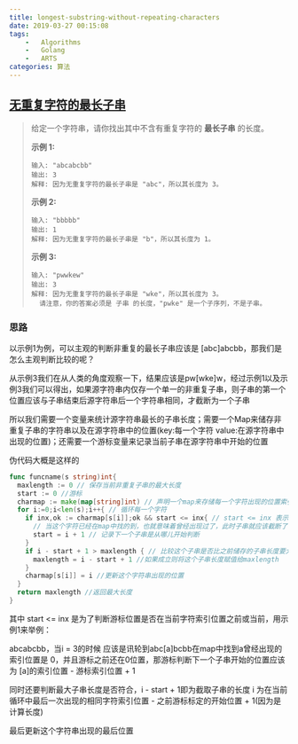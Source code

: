 ```yaml
---
title: longest-substring-without-repeating-characters
date: 2019-03-27 00:15:08
tags:
	-	Algorithms
	-	Golang
	-	ARTS
categories:	算法
---
```


## [无重复字符的最长子串](https://leetcode-cn.com/problems/longest-substring-without-repeating-characters/)

> 给定一个字符串，请你找出其中不含有重复字符的 **最长子串** 的长度。
>
> **示例 1:**
>
> ```
> 输入: "abcabcbb"
> 输出: 3 
> 解释: 因为无重复字符的最长子串是 "abc"，所以其长度为 3。
> ```
>
> **示例 2:**
>
> ```
> 输入: "bbbbb"
> 输出: 1
> 解释: 因为无重复字符的最长子串是 "b"，所以其长度为 1。
> ```
>
> **示例 3:**
>
> ```
> 输入: "pwwkew"
> 输出: 3
> 解释: 因为无重复字符的最长子串是 "wke"，所以其长度为 3。
>   请注意，你的答案必须是 子串 的长度，"pwke" 是一个子序列，不是子串。
> ```

### 思路

以示例1为例，可以主观的判断非重复的最长子串应该是 [abc]abcbb，那我们是怎么主观判断比较的呢？

从示例3我们在从人类的角度观察一下，结果应该是pw[wke]w，经过示例1以及示例3我们可以得出，如果源字符串内仅存一个单一的非重复子串，则子串的第一个位置应该与子串结束后源字符串后一个字符串相同，才截断为一个子串

所以我们需要一个变量来统计源字符串最长的子串长度；需要一个Map来储存非重复子串的字符串以及在源字符串中的位置(key:每一个字符 value:在源字符串中出现的位置)；还需要一个游标变量来记录当前子串在源字符串中开始的位置

伪代码大概是这样的

```go
func funcname(s string)int{
  maxlength := 0 // 保存当前非重复子串的最大长度
  start := 0 //游标
  charmap := make(map[string]int) // 声明一个map来存储每一个字符出现的位置索引
  for i:=0;i<len(s);i++{ // 循环每一个字符
    if inx,ok := charmap[s[i]];ok && start <= inx{ // start <= inx 表示当子串开始位置小于等于当前字符在源字符串的位置，换句话说是 游标位置在 字符索引之前或当前
      // 当这个字符已经在map中找的到，也就意味着曾经出现过了，此时子串就应该截断了
      start = i + 1 // 记录下一个子串是从哪儿开始判断
    }
    if i - start + 1 > maxlength { // 比较这个子串是否比之前储存的子串长度要大
      maxlength = i - start + 1 //如果成立则将这个子串长度赋值给maxlength
    }
    charmap[s[i]] = i //更新这个字符串出现的位置
  }
  return maxlength //返回最大长度
}
```

其中 start <= inx  是为了判断游标位置是否在当前字符索引位置之前或当前，用示例1来举例：

abcabcbb，当i =  3的时候 应该是讯轮到abc[a]bcbb在map中找到a曾经出现的索引位置是 0，并且游标之前还在0位置，那游标判断下一个子串开始的位置应该为 [a]的索引位置 - 游标索引位置 + 1 

同时还要判断最大子串长度是否符合，i - start +  1即为截取子串的长度 i 为在当前循环中最后一次出现的相同字符索引位置 - 之前游标标定的开始位置 + 1(因为是计算长度) 

最后更新这个字符串出现的最后位置

[代码实现]: https://github.com/acshmily/ARTS/blob/master/LeetCode/Algorithms/longest-substring-without-repeating-characters/main.go	"基于Golang实现的代码"

